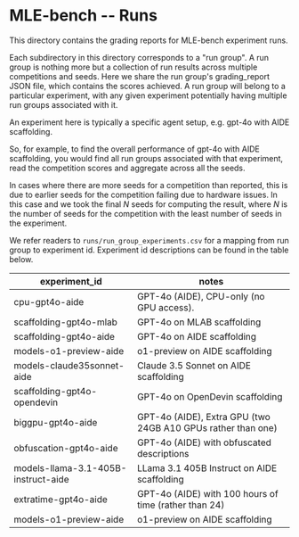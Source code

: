 # MLE-bench -- Runs

This directory contains the grading reports for MLE-bench experiment runs.

Each subdirectory in this directory corresponds to a "run group". A run group is
nothing more but a collection of run results across multiple competitions and
seeds. Here we share the run group's grading_report JSON file, which contains
the scores achieved. A run group will belong to a particular experiment, with
any given experiment potentially having multiple run groups associated with it.

An experiment here is typically a specific agent setup, e.g. gpt-4o with AIDE
scaffolding.

So, for example, to find the overall performance of gpt-4o with AIDE
scaffolding, you would find all run groups associated with that experiment, read
the competition scores and aggregate across all the seeds.

In cases where there are more seeds for a competition than reported, this is due
to earlier seeds for the competition failing due to hardware issues. In this
case and we took the final _N_ seeds for computing the result, where _N_ is the
number of seeds for the competition with the least number of seeds in the
experiment.

We refer readers to `runs/run_group_experiments.csv` for a mapping from run
group to experiment id. Experiment id descriptions can be found in the table
below.

| **experiment_id**                   | **notes**                                                    |
| ----------------------------------- | ------------------------------------------------------------ |
| cpu-gpt4o-aide                      | GPT-4o (AIDE), CPU-only (no GPU access).                     |
| scaffolding-gpt4o-mlab              | GPT-4o on MLAB scaffolding                                   |
| scaffolding-gpt4o-aide              | GPT-4o on AIDE scaffolding                                   |
| models-o1-preview-aide              | o1-preview on AIDE scaffolding                               |
| models-claude35sonnet-aide          | Claude 3.5 Sonnet on AIDE scaffolding                        |
| scaffolding-gpt4o-opendevin         | GPT-4o on OpenDevin scaffolding                              |
| biggpu-gpt4o-aide                   | GPT-4o (AIDE), Extra GPU (two 24GB A10 GPUs rather than one) |
| obfuscation-gpt4o-aide              | GPT-4o (AIDE) with obfuscated descriptions                   |
| models-llama-3.1-405B-instruct-aide | LLama 3.1 405B Instruct on AIDE scaffolding                  |
| extratime-gpt4o-aide                | GPT-4o (AIDE) with 100 hours of time (rather than 24)        |
| models-o1-preview-aide              | o1-preview on AIDE scaffolding                               |
